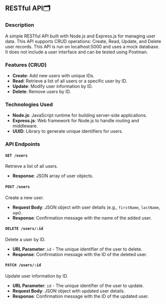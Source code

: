 ## RESTful API🗂️

### Description

A simple RESTful API built with Node.js and Express.js for managing user data. This API supports CRUD operations: Create, Read, Update, and Delete user records. This API is run on localhost:5000 and uses a mock database. It does not include a user interface and can be tested using Postman.

### Features (CRUD)

- **Create**: Add new users with unique IDs.
- **Read**: Retrieve a list of all users or a specific user by ID.
- **Update**: Modify user information by ID.
- **Delete**: Remove users by ID.

### Technologies Used

- **Node.js**: JavaScript runtime for building server-side applications.
- **Express.js**: Web framework for Node.js to handle routing and middleware.
- **UUID**: Library to generate unique identifiers for users.

### API Endpoints

#### `GET /users` 

Retrieve a list of all users.

- **Response**: JSON array of user objects.

#### `POST /users` 

Create a new user.

- **Request Body**: JSON object with user details (e.g., `firstName`, `lastName`, `age`).
- **Response**: Confirmation message with the name of the added user.

#### `DELETE /users/:id` 

Delete a user by ID.

- **URL Parameter**: `id` - The unique identifier of the user to delete.
- **Response**: Confirmation message with the ID of the deleted user.

#### `PATCH /users/:id` 

Update user information by ID.

- **URL Parameter**: `id` - The unique identifier of the user to update.
- **Request Body**: JSON object with updated user details.
- **Response**: Confirmation message with the ID of the updated user.
